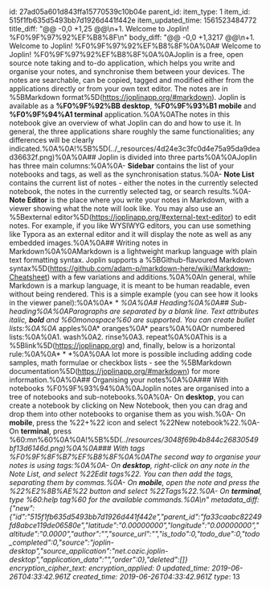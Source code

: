 id: 27ad05a601d843ffa15770539c10b04e
parent_id: 
item_type: 1
item_id: 515f1fb635d5493bb7d1926d441f442e
item_updated_time: 1561523484772
title_diff: "@@ -0,0 +1,25 @@\n+1. Welcome to Joplin! %F0%9F%97%92%EF%B8%8F\n"
body_diff: "@@ -0,0 +1,3217 @@\n+1. Welcome to Joplin! %F0%9F%97%92%EF%B8%8F%0A%0A# Welcome to Joplin! %F0%9F%97%92%EF%B8%8F%0A%0AJoplin is a free, open source note taking and to-do application, which helps you write and organise your notes, and synchronise them between your devices. The notes are searchable, can be copied, tagged and modified either from the applications directly or from your own text editor. The notes are in %5BMarkdown format%5D(https://joplinapp.org/#markdown). Joplin is available as a **%F0%9F%92%BB desktop**, **%F0%9F%93%B1 mobile** and **%F0%9F%94%A1 terminal** application.%0A%0AThe notes in this notebook give an overview of what Joplin can do and how to use it. In general, the three applications share roughly the same functionalities; any differences will be clearly indicated.%0A%0A!%5B%5D(../_resources/4d24e3c3fc0d4e75a95da9dead36632f.png)%0A%0A## Joplin is divided into three parts%0A%0AJoplin has three main columns:%0A%0A- **Sidebar** contains the list of your notebooks and tags, as well as the synchronisation status.%0A- **Note List** contains the current list of notes - either the notes in the currently selected notebook, the notes in the currently selected tag, or search results.%0A- **Note Editor** is the place where you write your notes in Markdown, with a viewer showing what the note will look like. You may also use an %5Bexternal editor%5D(https://joplinapp.org/#external-text-editor) to edit notes. For example, if you like WYSIWYG editors, you can use something like Typora as an external editor and it will display the note as well as any embedded images.%0A%0A## Writing notes in Markdown%0A%0AMarkdown is a lightweight markup language with plain text formatting syntax. Joplin supports a %5BGithub-flavoured Markdown syntax%5D(https://github.com/adam-p/markdown-here/wiki/Markdown-Cheatsheet) with a few variations and additions.%0A%0AIn general, while Markdown is a markup language, it is meant to be human readable, even without being rendered. This is a simple example (you can see how it looks in the viewer panel):%0A%0A* * *%0A%0A# Heading%0A%0A## Sub-heading%0A%0AParagraphs are separated by a blank line. Text attributes _italic_, **bold** and %60monospace%60 are supported. You can create bullet lists:%0A%0A* apples%0A* oranges%0A* pears%0A%0AOr numbered lists:%0A%0A1. wash%0A2. rinse%0A3. repeat%0A%0AThis is a %5Blink%5D(https://joplinapp.org) and, finally, below is a horizontal rule:%0A%0A* * *%0A%0AA lot more is possible including adding code samples, math formulae or checkbox lists - see the %5BMarkdown documentation%5D(https://joplinapp.org/#markdown) for more information.%0A%0A## Organising your notes%0A%0A### With notebooks %F0%9F%93%94%0A%0AJoplin notes are organised into a tree of notebooks and sub-notebooks.%0A%0A- On **desktop**, you can create a notebook by clicking on New Notebook, then you can drag and drop them into other notebooks to organise them as you wish.%0A- On **mobile**, press the %22+%22 icon and select %22New notebook%22.%0A- On **terminal**, press %60:mn%60%0A%0A!%5B%5D(../_resources/3048f69b4b844c26830549bf13d6146d.png)%0A%0A### With tags %F0%9F%8F%B7%EF%B8%8F%0A%0AThe second way to organise your notes is using tags:%0A%0A- On **desktop**, right-click on any note in the Note List, and select %22Edit tags%22. You can then add the tags, separating them by commas.%0A- On **mobile**, open the note and press the %22%E2%8B%AE%22 button and select %22Tags%22.%0A- On **terminal**, type %60:help tag%60 for the available commands.%0A\n"
metadata_diff: {"new":{"id":"515f1fb635d5493bb7d1926d441f442e","parent_id":"fa33caabc82249fd8abce119de06580e","latitude":"0.00000000","longitude":"0.00000000","altitude":"0.0000","author":"","source_url":"","is_todo":0,"todo_due":0,"todo_completed":0,"source":"joplin-desktop","source_application":"net.cozic.joplin-desktop","application_data":"","order":0},"deleted":[]}
encryption_cipher_text: 
encryption_applied: 0
updated_time: 2019-06-26T04:33:42.961Z
created_time: 2019-06-26T04:33:42.961Z
type_: 13